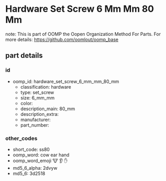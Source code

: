 # Hardware Set Screw 6 Mm Mm 80 Mm  

note: This is part of OOMP the Oopen Organization Method For Parts. For more details: https://github.com/oomlout/oomp_base

##  part details





### id
* oomp_id: hardware_set_screw_6_mm_mm_80_mm
  * classification: hardware
  * type: set_screw
  * size: 6_mm_mm
  * color: 
  * description_main: 80_mm
  * description_extra: 
  * manufacturer: 
  * part_number: 

### other_codes
* short_code: ss80
* oomp_word: cow ear hand
* oomp_word_emoji :cow: :ear: :hand:
* md5_6_alpha: 2dvyw
* md5_6: 3d2518
